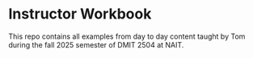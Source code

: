 # Instructor Workbook
This repo contains all examples from day to day content taught by Tom during the fall 2025 semester of DMIT 2504 at NAIT.
